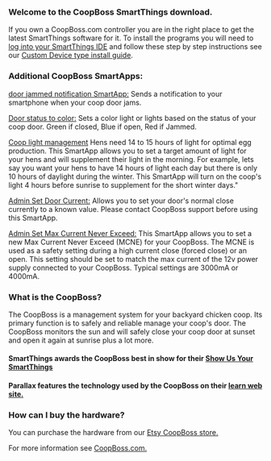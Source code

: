 ### Welcome to the CoopBoss SmartThings download.
If you own a CoopBoss.com controller you are in the right place to get the latest SmartThings software for it.  To install the programs you will need to [log into your SmartThings IDE](https://graph.api.smartthings.com/) and follow these step by step instructions see our [Custom Device type install guide](http://coopboss.com/CoopBoss%20SmartThings%20Driver%20Install.pdf). 

### Additional CoopBoss SmartApps:
[door jammed notification SmartApp:](https://raw.githubusercontent.com/JohnRucker/CoopBoss-H3Vx/master/smartapps/johnrucker/door-jammed-notification.src/door-jammed-notification.groovy) Sends a notification to your smartphone when your coop door jams.

[Door status to color:](https://raw.githubusercontent.com/JohnRucker/CoopBoss-H3Vx/master/smartapps/johnrucker/door-state-to-color-light-hue-bulb.src/door-state-to-color-light-hue-bulb.groovy) Sets a color light or lights based on the status of your coop door. Green if closed, Blue if open, Red if Jammed.

[Coop light management](https://raw.githubusercontent.com/JohnRucker/CoopBoss-H3Vx/master/smartapps/johnrucker/coop-light-management.src/coop-light-management.groovy) Hens need 14 to 15 hours of light for optimal egg production.  This SmartApp allows you to set a target amount of light for your hens and will supplement their light in the morning. For example, lets say you want your hens to have 14 hours of light each day but there is only 10 hours of daylight during the winter.  This SmartApp will turn on the coop's light 4 hours before sunrise to supplement for the short winter days."  

[Admin Set Door Current:](https://raw.githubusercontent.com/JohnRucker/CoopBoss-H3Vx/master/smartapps/johnrucker/admin-set-base-current.src/admin-set-base-current.groovy) Allows you to set your door's normal close currently to a known value.  Please contact CoopBoss support before using this SmartApp.

[Admin Set Max Current Never Exceed:](https://raw.githubusercontent.com/JohnRucker/CoopBoss-H3Vx/master/smartapps/johnrucker/admin-set-max-current-never-exceed.src/admin-set-max-current-never-exceed.groovy) This SmartApp allows you to set a new Max Current Never Exceed (MCNE) for your CoopBoss. The MCNE is used as a safety setting during a high current close (forced close) or an open.  This setting should be set to match the max current of the 12v power supply connected to your CoopBoss.  Typical settings are 3000mA or 4000mA.   

### What is the CoopBoss?
The CoopBoss is a management system for your backyard chicken coop.  Its primary function is to safely and reliable manage your coop's door.  The CoopBoss monitors the sun and will safely  close your coop door at sunset and open it again at sunrise plus a lot more.
#### SmartThings awards the CoopBoss best in show for their [Show Us Your SmartThings](http://blog.smartthings.com/stories/a-smart-chicken-coop/)
#### Parallax features the technology used by the CoopBoss on their [learn web site.](http://learn.parallax.com/inspiration/coop-boss)  

### How can I buy the hardware?
You can purchase the hardware from our [Etsy CoopBoss store.](https://www.etsy.com/listing/485524304/protect-your-backyard-chickens-with-the?ref=shop_home_active_1)

For more information see [CoopBoss.com.](http://CoopBoss.com)
